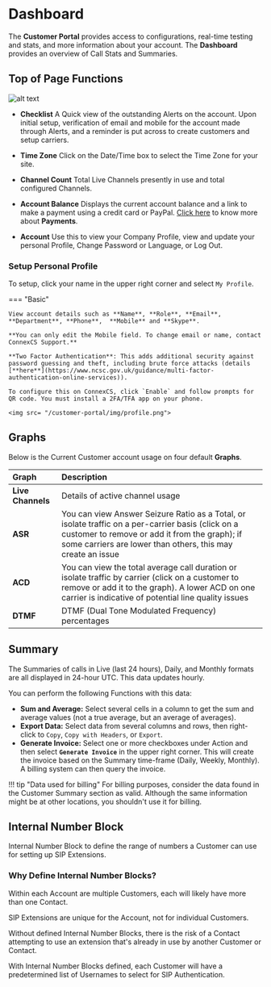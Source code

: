 # Dashboard

The **Customer Portal** provides access to configurations, real-time testing and stats, and more information about your account. The **Dashboard** provides an overview of Call Stats and Summaries.

## Top of Page Functions

![alt text][cp-dash]

+ **Checklist** A Quick view of the outstanding Alerts on the account. Upon initial setup, verification of email and mobile for the account made through Alerts, and a reminder is put across to create customers and setup carriers.

+ **Time Zone** Click on the Date/Time box to select the Time Zone for your site.

+ **Channel Count** Total Live Channels presently in use and total configured Channels.

+ **Account Balance** Displays the current account balance and a link to make a payment using a credit card or PayPal. [Click here](https://docs.connexcs.com/customer-portal/cp-payment/) to know more about **Payments**.

+ **Account** Use this to view your Company Profile, view and update your personal Profile, Change Password or Language, or Log Out.

### Setup Personal Profile

To setup, click your name in the upper right corner and select `My Profile`.

=== "Basic"

    View account details such as **Name**, **Role**, **Email**, **Department**, **Phone**,  **Mobile** and **Skype**. 
    
    **You can only edit the Mobile field. To change email or name, contact ConnexCS Support.**
    
    **Two Factor Authentication**: This adds additional security against password guessing and theft, including brute force attacks (details [**here**](https://www.ncsc.gov.uk/guidance/multi-factor-authentication-online-services)). 
    
    To configure this on ConnexCS, click `Enable` and follow prompts for QR code. You must install a 2FA/TFA app on your phone. 
    
    <img src= "/customer-portal/img/profile.png">

## Graphs

Below is the Current Customer account usage on four default **Graphs**.

|Graph|Description |
|:----|:-----------|
|**Live Channels**|Details of active channel usage|
|**ASR**|You can view Answer Seizure Ratio as a Total, or isolate traffic on a per-carrier basis (click on a customer to remove or add it from the graph); if some carriers are lower than others, this may create an issue|
|**ACD**|You can view the total average call duration or isolate traffic by carrier (click on a customer to remove or add it to the graph). A lower ACD on one carrier is indicative of potential line quality issues|
|**DTMF**|DTMF (Dual Tone Modulated Frequency) percentages|

## Summary

The Summaries of calls in Live (last 24 hours), Daily, and Monthly formats are all displayed in 24-hour UTC. This data updates hourly.

You can perform the following Functions with this data:

+ **Sum and Average:** Select several cells in a column to get the sum and average values (not a true average, but an average of averages).
+ **Export Data:** Select data from several columns and rows, then right-click to `Copy`, `Copy with Headers`, or `Export`.
+ **Generate Invoice:** Select one or more checkboxes under Action and then select **`Generate Invoice`** in the upper right corner. This will create the invoice based on the Summary time-frame (Daily, Weekly, Monthly). A billing system can then query the invoice.

!!! tip "Data used for billing"
     For billing purposes, consider the data found in the Customer Summary section as valid. Although the same information might be at other locations, you shouldn't use it for billing.

[cp-dash]: /customer-portal/img/cp-dash.png "Top of Page"

## Internal Number Block

Internal Number Block to define the range of numbers a Customer can use for setting up SIP Extensions.

### Why Define Internal Number Blocks?

Within each Account are multiple Customers, each will likely have more than one Contact.

SIP Extensions are unique for the Account, not for individual Customers.

Without defined Internal Number Blocks, there is the risk of a Contact attempting to use an extension that's already in use by another Customer or Contact.

With Internal Number Blocks defined, each Customer will have a predetermined list of Usernames to select for SIP Authentication.
